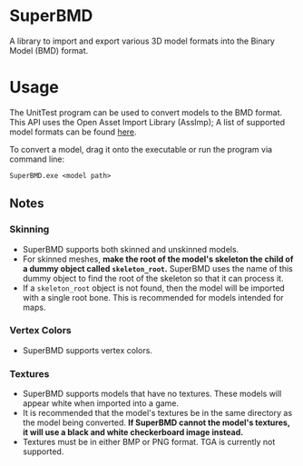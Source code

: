 # SuperBMD
A library to import and export various 3D model formats into the Binary Model (BMD) format.

# Usage

The UnitTest program can be used to convert models to the BMD format. This API uses the Open Asset Import Library (AssImp); A list of supported model formats can be found [here](http://assimp.org/main_features_formats.html).

To convert a model, drag it onto the executable or run the program via command line:

`SuperBMD.exe <model path>`

## Notes
### Skinning
* SuperBMD supports both skinned and unskinned models.
* For skinned meshes, <b>make the root of the model's skeleton the child of a dummy object called `skeleton_root`.</b> SuperBMD uses the name of this dummy object to find the root of the skeleton so that it can process it.
* If a `skeleton_root` object is not found, then the model will be imported with a single root bone. This is recommended for models intended for maps.

### Vertex Colors
* SuperBMD supports vertex colors.

### Textures
* SuperBMD supports models that have no textures. These models will appear white when imported into a game.
* It is recommended that the model's textures be in the same directory as the model being converted. <b>If SuperBMD cannot the model's textures, it will use a black and white checkerboard image instead.</b>
* Textures must be in either BMP or PNG format. TGA is currently not supported.
